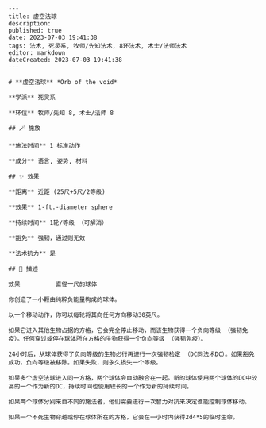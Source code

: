 
    ---
    title: 虚空法球
    description: 
    published: true
    date: 2023-07-03 19:41:38
    tags: 法术, 死灵系, 牧师/先知法术, 8环法术, 术士/法师法术
    editor: markdown
    dateCreated: 2023-07-03 19:41:38
    ---

    # **虚空法球** *Orb of the void*

    **学派** 死灵系 

    **环位** 牧师/先知 8, 术士/法师 8

    ## 🪄 施放

    **施法时间** 1 标准动作

    **成分** 语言, 姿势, 材料

    ## ✨ 效果  

    **距离** 近距 (25尺+5尺/2等级) 

    **效果** 1-ft.-diameter sphere 

    **持续时间** 1轮/等级 （可解消） 

    **豁免** 强韧，通过则无效

    **法术抗力** 是

    ## 📖 描述

    效果          直径一尺的球体

    你创造了一小颗由纯粹负能量构成的球体。

    以一个移动动作，你可以每轮将其向任何方向移动30英尺。

    如果它进入其他生物占据的方格，它会完全停止移动，而该生物获得一个负向等级 （强韧免疫）。任何穿过或停在球体所在方格的生物获得一个负向等级 （强韧免疫）。

    24小时后，从球体获得了负向等级的生物必行再进行一次强韧检定 （DC同法术DC）。如果豁免成功，负向等级被移除。如果失败，则永久损失一个等级。

    如果多个虚空法球进入同一方格，两个球体会自动融合在一起。新的球体使用两个球体的DC中较高的一个作为新的DC，持续时间也使用较长的一个作为新的持续时间。

    如果两个球体分别来自不同的施法者，他们需要进行一次智力对抗来决定谁能控制球体移动。

    如果一个不死生物穿越或停在球体所在的方格，它会在一小时内获得2d4*5的临时生命。
    